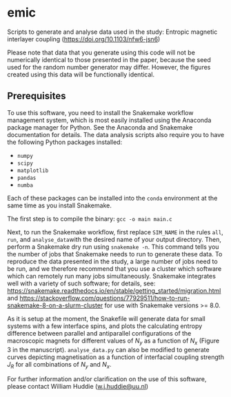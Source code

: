 # emic
Scripts to generate and analyse data used in the study: Entropic magnetic interlayer coupling (https://doi.org/10.1103/nfw6-jsn6)

Please note that data that you generate using this code will not be numerically identical to those presented in the paper, because the seed used for the random number generator may differ. However, the figures created using this data will be functionally identical.

## Prerequisites
To use this software, you need to install the Snakemake workflow management system, which is most easily installed using the Anaconda package manager for Python. See the Anaconda and Snakemake documentation for details.
The data analysis scripts also require you to have the following Python packages installed:

* `numpy`
* `scipy`
* `matplotlib`
* `pandas`
* `numba`

Each of these packages can be installed into the `conda` environment at the same time as you install Snakemake.

The first step is to compile the binary:
`gcc -o main main.c`

Next, to run the Snakemake workflow, first replace `SIM_NAME` in the rules `all`, `run`, and `analyse_data`with the desired name of your output directory. Then, perform a Snakemake dry run using `snakemake -n`. This command tells you the number of jobs that Snakemake needs to run to generate these data.
To reproduce the data presented in the study, a large number of jobs need to be run, and we therefore recommend that you use a cluster which software which can remotely run many jobs simultaneously. Snakemake integrates well with a variety of such software; for details, see: https://snakemake.readthedocs.io/en/stable/getting_started/migration.html and https://stackoverflow.com/questions/77929511/how-to-run-snakemake-8-on-a-slurm-cluster for use with Snakemake versions >= 8.0.

As it is setup at the moment, the Snakefile will generate data for small systems with a few interface spins, and plots the calculating entropy difference between parallel and antiparallel configurations of the macroscopic magnets for different values of $N_y$ as a function of $N_x$ (Figure 3 in the manuscript). `analyse_data.py` can also be modified to generate curves depicting magnetisation as a function of interfacial coupling strength $J_R$ for all combinations of $N_y$ and $N_x$.

For further information and/or clarification on the use of this software, please contact William Huddie (w.j.huddie@uu.nl)
